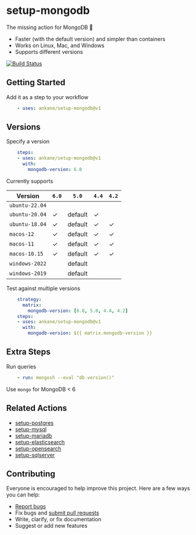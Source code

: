 # setup-mongodb

The missing action for MongoDB :tada:

- Faster (with the default version) and simpler than containers
- Works on Linux, Mac, and Windows
- Supports different versions

[![Build Status](https://github.com/ankane/setup-mongodb/workflows/build/badge.svg?branch=v1)](https://github.com/ankane/setup-mongodb/actions)

## Getting Started

Add it as a step to your workflow

```yml
    - uses: ankane/setup-mongodb@v1
```

## Versions

Specify a version

```yml
    steps:
    - uses: ankane/setup-mongodb@v1
      with:
        mongodb-version: 6.0
```

Currently supports

Version | `6.0` | `5.0` | `4.4` | `4.2`
--- | --- | --- | --- | ---
`ubuntu-22.04` | | | |
`ubuntu-20.04` | ✓ | default | ✓ |
`ubuntu-18.04` | ✓ | default | ✓ | ✓ |
`macos-12` | ✓ | default | ✓ | ✓ |
`macos-11` | ✓ | default | ✓ | ✓ |
`macos-10.15` | ✓ | default | ✓ | ✓ |
`windows-2022` | | default | |
`windows-2019` | | default | |

Test against multiple versions

```yml
    strategy:
      matrix:
        mongodb-version: [6.0, 5.0, 4.4, 4.2]
    steps:
    - uses: ankane/setup-mongodb@v1
      with:
        mongodb-version: ${{ matrix.mongodb-version }}
```

## Extra Steps

Run queries

```yml
    - run: mongosh --eval "db.version()"
```

Use `mongo` for MongoDB < 6

## Related Actions

- [setup-postgres](https://github.com/ankane/setup-postgres)
- [setup-mysql](https://github.com/ankane/setup-mysql)
- [setup-mariadb](https://github.com/ankane/setup-mariadb)
- [setup-elasticsearch](https://github.com/ankane/setup-elasticsearch)
- [setup-opensearch](https://github.com/ankane/setup-opensearch)
- [setup-sqlserver](https://github.com/ankane/setup-sqlserver)

## Contributing

Everyone is encouraged to help improve this project. Here are a few ways you can help:

- [Report bugs](https://github.com/ankane/setup-mongodb/issues)
- Fix bugs and [submit pull requests](https://github.com/ankane/setup-mongodb/pulls)
- Write, clarify, or fix documentation
- Suggest or add new features
